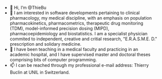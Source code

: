 - 👋 Hi, I’m @ThieBu
- 👀 I am interested in software developments pertaining to clinical pharmacology, my medical discipline, with an emphasis on population pharmacokinetics, pharmacometrics, therapeutic drug monitoring (TDM), model-informed precision dosing (MIPD), pharmacoepidemiology and biostatistics. I am a specialist physician commited to independent, creative and critial research, "E.R.A.S.M.E. D." prescription and solidary medicine. 
- 🌱 I have been teaching in a medical faculty and practicing in an academic hospital, and I have supervised master and doctoral theses comprising bits of computer programming. 
- 📫 I can be reached through my professional e-mail address: Thierry Buclin at UNIL in Switzerland.

<!---
ThieBu/ThieBu is a ✨ special ✨ repository because its `README.md` (this file) appears on your GitHub profile.
You can click the Preview link to take a look at your changes.
--->
